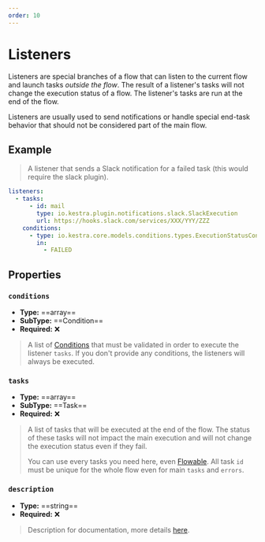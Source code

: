 ```yaml
---
order: 10
---
```

# Listeners

Listeners are special branches of a flow that can listen to the current flow and launch tasks *outside the flow*.
The result of a listener's tasks will not change the execution status of a flow.
The listener's tasks are run at the end of the flow.

Listeners are usually used to send notifications or handle special end-task behavior that should not be considered part of the main flow.


## Example

> A listener that sends a Slack notification for a failed task (this would require the slack plugin).

```yaml
listeners:
  - tasks:
      - id: mail
        type: io.kestra.plugin.notifications.slack.SlackExecution
        url: https://hooks.slack.com/services/XXX/YYY/ZZZ
    conditions:
      - type: io.kestra.core.models.conditions.types.ExecutionStatusCondition
        in:
          - FAILED
```


## Properties

### `conditions`
* **Type:** ==array==
* **SubType:** ==Condition==
* **Required:** ❌

> A list of [Conditions](../conditions) that must be validated in order to execute the listener `tasks`. If you don't provide any conditions, the listeners will always be executed.

### `tasks`
* **Type:** ==array==
* **SubType:** ==Task==
* **Required:** ❌

> A list of tasks that will be executed at the end of the flow. The status of these tasks will not impact the main execution and will not change the execution status even if they fail.
>
> You can use every tasks you need here, even [Flowable](../tasks/README.md#flowable-tasks).
> All task `id` must be unique for the whole flow even for main `tasks` and `errors`.


### `description`
* **Type:** ==string==
* **Required:** ❌

> Description for documentation, more details [here](../documentation/).
